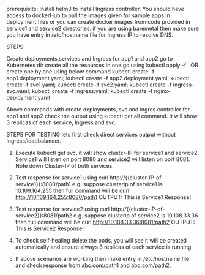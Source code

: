 prerequisite: Install helm3 to install Ingress controller. 
You should have access to dockerHub to pull the images given for sample apps in deployment files or you can create docker images from code provided in service1 and service2 directories.
if you are using baremetal then make sure you have entry in /etc/hostname file for Ingress IP to resolve DNS.

STEPS: 

Create deployments,services and Ingress for app1 and app2
go to Kubernetes dir create all the resources in one go using kubectl apply -f . OR create one by one using below command
kubectl create -f app1.deployment.yaml; kubectl create -f app2.deployment.yaml; kubectl create -f svc1.yaml; kubectl create -f svc2.yaml; kubectl create -f ingress-svc.yaml; kubectl create -f ingress.yaml; kubectl create -f nginx-deployment.yaml

Above commands with create deployments, svc and ingres controller for app1 and app2
check the output using kubectl get all command. It will show 3 replicas of each service, Ingress and svc.

STEPS FOR TESTING
lets first check direct services output without Ingress/loadbalancer.

1. Execute kubectl get svc, it will show cluster-IP for service1 and service2. Service1 will listen on port 8080 and service2 will listen on port 8081. Note down Cluster-IP of both services.

2. Test response for service1 using curl http://{{cluster-IP-of-service1}}:8080/path1
    e.g. suppose clusterip of service1 is 10.109.164.255 then full command will be 
    curl http://10.109.164.255:8080/path1 
    OUTPUT: This is Service1 Response!

3.  Test response for service2 using curl http://{{cluster-IP-of-service2}}:8081/path2
    e.g. suppose clusterip of service2 is 10.108.33.36 then full command will be 
    curl http://10.108.33.36:8081/path2 
    OUTPUT: This is Service2 Response!   

4. To check self-healing delete the pods, you will see it will be created automatically and ensure always 3 replicas of each service is running.  

5. If above scenarios are working then make entry in /etc/hostname file and check response from abc.com/path1 and abc.com/path2.



